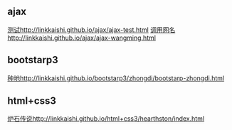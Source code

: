 ## ajax
[测试](http://linkkaishi.github.io/ajax/ajax-test.html)http://linkkaishi.github.io/ajax/ajax-test.html
[调用网名](http://linkkaishi.github.io/ajax/ajax-wangming.html)http://linkkaishi.github.io/ajax/ajax-wangming.html
## bootstarp3
[种地](http://linkkaishi.github.io/bootstarp3/zhongdi/bootstarp-zhongdi.html)http://linkkaishi.github.io/bootstarp3/zhongdi/bootstarp-zhongdi.html

## html+css3
[炉石传说](http://linkkaishi.github.io/html+css3/hearthston/index.html)http://linkkaishi.github.io/html+css3/hearthston/index.html
